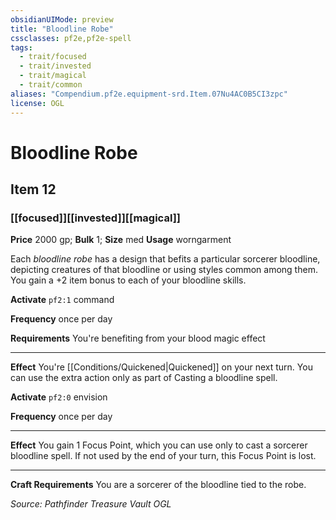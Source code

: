 ```yaml
---
obsidianUIMode: preview
title: "Bloodline Robe"
cssclasses: pf2e,pf2e-spell
tags:
  - trait/focused
  - trait/invested
  - trait/magical
  - trait/common
aliases: "Compendium.pf2e.equipment-srd.Item.07Nu4AC0B5CI3zpc"
license: OGL
---
```

# Bloodline Robe
## Item 12
### [[focused]][[invested]][[magical]]


**Price** 2000 gp; 
**Bulk** 1; **Size** med
**Usage** worngarment

Each _bloodline robe_ has a design that befits a particular sorcerer bloodline, depicting creatures of that bloodline or using styles common among them. You gain a +2 item bonus to each of your bloodline skills.

**Activate** `pf2:1` command

**Frequency** once per day

**Requirements** You're benefiting from your blood magic effect

* * *

**Effect** You're [[Conditions/Quickened|Quickened]] on your next turn. You can use the extra action only as part of Casting a bloodline spell.

**Activate** `pf2:0` envision

**Frequency** once per day

* * *

**Effect** You gain 1 Focus Point, which you can use only to cast a sorcerer bloodline spell. If not used by the end of your turn, this Focus Point is lost.

* * *

**Craft Requirements** You are a sorcerer of the bloodline tied to the robe.

*Source: Pathfinder Treasure Vault*
*OGL*